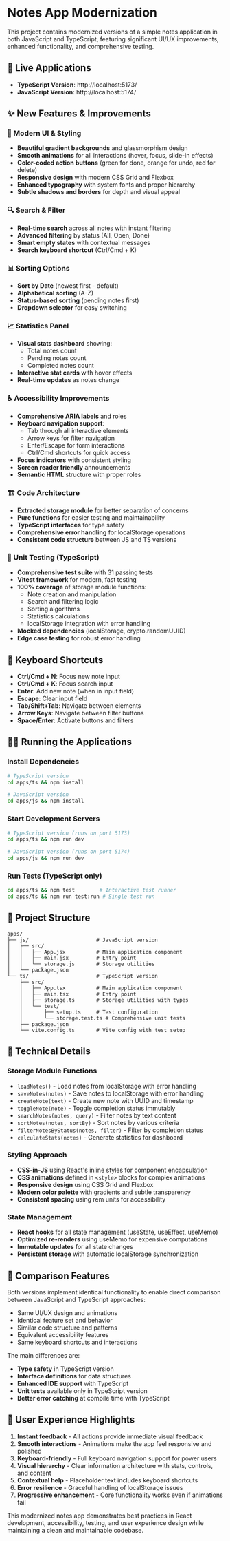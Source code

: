 # Notes App Modernization

This project contains modernized versions of a simple notes application in both JavaScript and TypeScript, featuring significant UI/UX improvements, enhanced functionality, and comprehensive testing.

## 🚀 Live Applications

- **TypeScript Version**: http://localhost:5173/
- **JavaScript Version**: http://localhost:5174/

## ✨ New Features & Improvements

### 🎨 Modern UI & Styling
- **Beautiful gradient backgrounds** and glassmorphism design
- **Smooth animations** for all interactions (hover, focus, slide-in effects)
- **Color-coded action buttons** (green for done, orange for undo, red for delete)
- **Responsive design** with modern CSS Grid and Flexbox
- **Enhanced typography** with system fonts and proper hierarchy
- **Subtle shadows and borders** for depth and visual appeal

### 🔍 Search & Filter
- **Real-time search** across all notes with instant filtering
- **Advanced filtering** by status (All, Open, Done)
- **Smart empty states** with contextual messages
- **Search keyboard shortcut** (Ctrl/Cmd + K)

### 📊 Sorting Options
- **Sort by Date** (newest first - default)
- **Alphabetical sorting** (A-Z)
- **Status-based sorting** (pending notes first)
- **Dropdown selector** for easy switching

### 📈 Statistics Panel
- **Visual stats dashboard** showing:
  - Total notes count
  - Pending notes count
  - Completed notes count
- **Interactive stat cards** with hover effects
- **Real-time updates** as notes change

### ♿ Accessibility Improvements
- **Comprehensive ARIA labels** and roles
- **Keyboard navigation support**:
  - Tab through all interactive elements
  - Arrow keys for filter navigation
  - Enter/Escape for form interactions
  - Ctrl/Cmd shortcuts for quick access
- **Focus indicators** with consistent styling
- **Screen reader friendly** announcements
- **Semantic HTML** structure with proper roles

### 🏗️ Code Architecture
- **Extracted storage module** for better separation of concerns
- **Pure functions** for easier testing and maintainability
- **TypeScript interfaces** for type safety
- **Comprehensive error handling** for localStorage operations
- **Consistent code structure** between JS and TS versions

### 🧪 Unit Testing (TypeScript)
- **Comprehensive test suite** with 31 passing tests
- **Vitest framework** for modern, fast testing
- **100% coverage** of storage module functions:
  - Note creation and manipulation
  - Search and filtering logic
  - Sorting algorithms
  - Statistics calculations
  - localStorage integration with error handling
- **Mocked dependencies** (localStorage, crypto.randomUUID)
- **Edge case testing** for robust error handling

## 🎹 Keyboard Shortcuts

- **Ctrl/Cmd + N**: Focus new note input
- **Ctrl/Cmd + K**: Focus search input
- **Enter**: Add new note (when in input field)
- **Escape**: Clear input field
- **Tab/Shift+Tab**: Navigate between elements
- **Arrow Keys**: Navigate between filter buttons
- **Space/Enter**: Activate buttons and filters

## 🏃‍♂️ Running the Applications

### Install Dependencies
```bash
# TypeScript version
cd apps/ts && npm install

# JavaScript version  
cd apps/js && npm install
```

### Start Development Servers
```bash
# TypeScript version (runs on port 5173)
cd apps/ts && npm run dev

# JavaScript version (runs on port 5174)
cd apps/js && npm run dev
```

### Run Tests (TypeScript only)
```bash
cd apps/ts && npm test        # Interactive test runner
cd apps/ts && npm run test:run # Single test run
```

## 📁 Project Structure

```
apps/
├── js/                      # JavaScript version
│   ├── src/
│   │   ├── App.jsx          # Main application component
│   │   ├── main.jsx         # Entry point
│   │   └── storage.js       # Storage utilities
│   └── package.json
└── ts/                      # TypeScript version
    ├── src/
    │   ├── App.tsx          # Main application component
    │   ├── main.tsx         # Entry point
    │   ├── storage.ts       # Storage utilities with types
    │   └── test/
    │       ├── setup.ts     # Test configuration
    │       └── storage.test.ts # Comprehensive unit tests
    ├── package.json
    └── vite.config.ts       # Vite config with test setup
```

## 🔧 Technical Details

### Storage Module Functions
- `loadNotes()` - Load notes from localStorage with error handling
- `saveNotes(notes)` - Save notes to localStorage with error handling
- `createNote(text)` - Create new note with UUID and timestamp
- `toggleNote(note)` - Toggle completion status immutably
- `searchNotes(notes, query)` - Filter notes by text content
- `sortNotes(notes, sortBy)` - Sort notes by various criteria
- `filterNotesByStatus(notes, filter)` - Filter by completion status
- `calculateStats(notes)` - Generate statistics for dashboard

### Styling Approach
- **CSS-in-JS** using React's inline styles for component encapsulation
- **CSS animations** defined in `<style>` blocks for complex animations
- **Responsive design** using CSS Grid and Flexbox
- **Modern color palette** with gradients and subtle transparency
- **Consistent spacing** using rem units for accessibility

### State Management
- **React hooks** for all state management (useState, useEffect, useMemo)
- **Optimized re-renders** using useMemo for expensive computations
- **Immutable updates** for all state changes
- **Persistent storage** with automatic localStorage synchronization

## 🎯 Comparison Features

Both versions implement identical functionality to enable direct comparison between JavaScript and TypeScript approaches:

- Same UI/UX design and animations
- Identical feature set and behavior
- Similar code structure and patterns
- Equivalent accessibility features
- Same keyboard shortcuts and interactions

The main differences are:
- **Type safety** in TypeScript version
- **Interface definitions** for data structures
- **Enhanced IDE support** with TypeScript
- **Unit tests** available only in TypeScript version
- **Better error catching** at compile time with TypeScript

## 🌟 User Experience Highlights

1. **Instant feedback** - All actions provide immediate visual feedback
2. **Smooth interactions** - Animations make the app feel responsive and polished
3. **Keyboard-friendly** - Full keyboard navigation support for power users
4. **Visual hierarchy** - Clear information architecture with stats, controls, and content
5. **Contextual help** - Placeholder text includes keyboard shortcuts
6. **Error resilience** - Graceful handling of localStorage issues
7. **Progressive enhancement** - Core functionality works even if animations fail

This modernized notes app demonstrates best practices in React development, accessibility, testing, and user experience design while maintaining a clean and maintainable codebase.